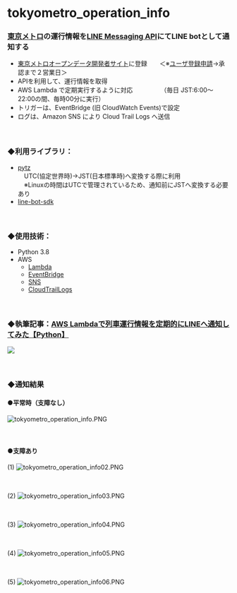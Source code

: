 # tokyometro_operation_info

### [東京メトロ](https://www.tokyometro.jp/index.html)の運行情報を[LINE Messaging API](https://developers.line.biz/ja/services/messaging-api/)にてLINE botとして通知する

- [東京メトロオープンデータ開発者サイト](https://developer.tokyometroapp.jp/info)に登録　　＜※[ユーザ登録申請](https://developer.tokyometroapp.jp/ja/users/sign_up)→承認まで２営業日＞
- APIを利用して、運行情報を取得
- AWS Lambda で定期実行するように対応　　　　　（毎日 JST:6:00～22:00の間、毎時00分に実行）
- トリガーは、EventBridge (旧 CloudWatch Events)で設定
- ログは、Amazon SNS により Cloud Trail Logs へ送信

　

### ◆利用ライブラリ：
- [pytz](https://pythonhosted.org/pytz/)  
　UTC(協定世界時)→JST(日本標準時)へ変換する際に利用  
　※Linuxの時間はUTCで管理されているため、通知前にJSTへ変換する必要あり  
- [line-bot-sdk](https://github.com/line/line-bot-sdk-python)

　

### ◆使用技術：
- Python 3.8
- AWS
  - [Lambda](https://aws.amazon.com/jp/lambda/?nc2=h_ql_prod_serv_lbd)
  - [EventBridge](https://aws.amazon.com/jp/eventbridge/?nc2=h_ql_prod_serv_eb)
  - [SNS](https://aws.amazon.com/jp/sns/?nc2=h_ql_prod_ap_sns&whats-new-cards.sort-by=item.additionalFields.postDateTime&whats-new-cards.sort-order=desc)
  - [CloudTrailLogs](https://aws.amazon.com/jp/cloudtrail/?nc2=h_ql_prod_mg_ct)

　

### ◆執筆記事：[AWS Lambdaで列車運行情報を定期的にLINEへ通知してみた【Python】](https://zenn.dev/whitecat_22/articles/9681ab7c85519c)
<a href="https://zenn.dev/whitecat_22/articles/9681ab7c85519c">
  <img src="https://github.com/whitecat-22/tokyometro_operation_info/blob/main/zenn.png">
</a>

　
### ◆通知結果
#### ●平常時（支障なし）

![tokyometro_operation_info.PNG](https://github.com/whitecat-22/tokyometro_operation_info/blob/main/tokyometro_operation_info.PNG "tokyometro_operation_info.PNG")

　

#### ●支障あり
(1)
![tokyometro_operation_info02.PNG](https://github.com/whitecat-22/tokyometro_operation_info/blob/main/tokyometro_operation_info02.PNG)

　

(2)
![tokyometro_operation_info03.PNG](https://github.com/whitecat-22/tokyometro_operation_info/blob/main/tokyometro_operation_info03.PNG)

　

(3)
![tokyometro_operation_info04.PNG](https://github.com/whitecat-22/tokyometro_operation_info/blob/main/tokyometro_operation_info04.PNG)

　

(4)
![tokyometro_operation_info05.PNG](https://github.com/whitecat-22/tokyometro_operation_info/blob/main/tokyometro_operation_info05.PNG)

　

(5)
![tokyometro_operation_info06.PNG](https://github.com/whitecat-22/tokyometro_operation_info/blob/main/tokyometro_operation_info06.PNG)
